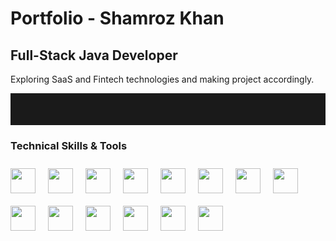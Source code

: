 # Portfolio - Shamroz Khan

## Full-Stack Java Developer

Exploring SaaS and Fintech technologies and making project accordingly.

<hr style="padding-top:50px"/>

### Technical Skills & Tools

<div style="display: flex; gap:20px; flex-wrap: wrap;padding-top:10px;">
<img src="https://cdn.jsdelivr.net/gh/devicons/devicon@latest/icons/html5/html5-original.svg" width="40px" />
<img src="https://cdn.jsdelivr.net/gh/devicons/devicon@latest/icons/css3/css3-original.svg" width="40px" />
<img src="https://cdn.jsdelivr.net/gh/devicons/devicon@latest/icons/bootstrap/bootstrap-original.svg" width="40px" />
<img src="https://cdn.jsdelivr.net/gh/devicons/devicon@latest/icons/javascript/javascript-original.svg" width="40px" />
<img src="https://cdn.jsdelivr.net/gh/devicons/devicon@latest/icons/react/react-original.svg" width="40px" />
<img src="https://cdn.jsdelivr.net/gh/devicons/devicon@latest/icons/materialui/materialui-original.svg" width="40px" />          
<img src="https://cdn.jsdelivr.net/gh/devicons/devicon@latest/icons/java/java-original.svg" width="40px" />
<img src="https://cdn.jsdelivr.net/gh/devicons/devicon@latest/icons/spring/spring-original.svg" width="40px" />
<img src="https://cdn.jsdelivr.net/gh/devicons/devicon@latest/icons/mysql/mysql-original.svg" width="40px" />
<img src="https://cdn.jsdelivr.net/gh/devicons/devicon@latest/icons/postgresql/postgresql-original.svg" width="40px" />
<img src="https://cdn.jsdelivr.net/gh/devicons/devicon@latest/icons/mongodb/mongodb-original.svg" width="40px" />
<img src="https://cdn.jsdelivr.net/gh/devicons/devicon@latest/icons/maven/maven-original.svg" width="40px" />
<img src="https://cdn.jsdelivr.net/gh/devicons/devicon@latest/icons/intellij/intellij-original.svg" width="40px" />
<img src="https://cdn.jsdelivr.net/gh/devicons/devicon@latest/icons/vscode/vscode-original.svg" width="40px" />
<div>
